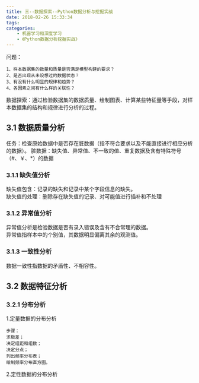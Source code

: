 ```yaml
---
title: 三--数据探索--Python数据分析与挖掘实战
date: 2018-02-26 15:33:34
tags: 
categories:
    - 机器学习和深度学习
    - 《Python数据分析挖掘实战》
---
```

问题：

	1、样本数据集的数量和质量是否满足模型构建的要求？
	2、是否出现从未设想过的数据状态？
	3、有没有什么明显的规律和趋势？
	4、各因素之间有什么样的关联性？
数据探索：通过检验数据集的数据质量、绘制图表、计算某些特征量等手段，对样本数据集的结构和规律进行分析的过程。
## 3.1 数据质量分析
任务：检查原始数据中是否存在脏数据（指不符合要求以及不能直接进行相应分析的数据）。
脏数据：缺失值、异常值、不一致的值、重复数据及含有特殊符号（#、￥、*）的数据
### 3.1.1 缺失值分析
缺失值包含：记录的缺失和记录中某个字段信息的缺失。  
缺失值的处理：删除存在缺失值的记录、对可能值进行插补和不处理
### 3.1.2 异常值分析
异常值分析是检验数据是否有录入错误及含有不合常理的数据。  
异常值指样本中的个别值，其数据明显偏离其余的观测值。
### 3.1.3 一致性分析
数据一致性指数据的矛盾性、不相容性。

## 3.2 数据特征分析
### 3.2.1 分布分析
1.定量数据的分布分析
	
	步骤：
	求极差；
	决定组距和组数；
	决定分点；
	列出频率分布表；
	绘制频率分布直方图。
2.定性数据的分布分析

